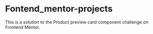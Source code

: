 # Fontend_mentor-projects
This is a solution to the Product preview card component challenge on Frontend Mentor.

